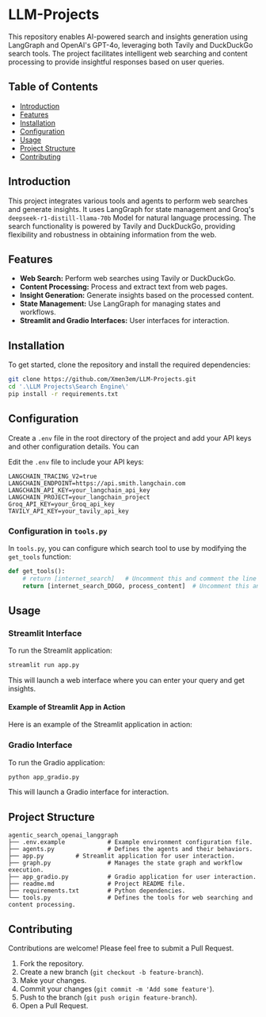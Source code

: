 # LLM-Projects
This repository enables AI-powered search and insights generation using LangGraph and OpenAI's GPT-4o, leveraging both Tavily and DuckDuckGo search tools. The project facilitates intelligent web searching and content processing to provide insightful responses based on user queries.

## Table of Contents
- [Introduction](#introduction)
- [Features](#features)
- [Installation](#installation)
- [Configuration](#configuration)
- [Usage](#usage)
- [Project Structure](#project-structure)
- [Contributing](#contributing)

## Introduction
This project integrates various tools and agents to perform web searches and generate insights. It uses LangGraph for state management and Groq's `deepseek-r1-distill-llama-70b` Model for natural language processing. The search functionality is powered by Tavily and DuckDuckGo, providing flexibility and robustness in obtaining information from the web.

## Features
- **Web Search:** Perform web searches using Tavily or DuckDuckGo.
- **Content Processing:** Process and extract text from web pages.
- **Insight Generation:** Generate insights based on the processed content.
- **State Management:** Use LangGraph for managing states and workflows.
- **Streamlit and Gradio Interfaces:** User interfaces for interaction.

## Installation
To get started, clone the repository and install the required dependencies:
```bash
git clone https://github.com/Xmen3em/LLM-Projects.git
cd '.\LLM Projects\Search Engine\'
pip install -r requirements.txt
```

## Configuration
Create a `.env` file in the root directory of the project and add your API keys and other configuration details. You can 

Edit the `.env` file to include your API keys:
```plaintext
LANGCHAIN_TRACING_V2=true
LANGCHAIN_ENDPOINT=https://api.smith.langchain.com
LANGCHAIN_API_KEY=your_langchain_api_key
LANGCHAIN_PROJECT=your_langchain_project
Groq_API_KEY=your_Groq_api_key
TAVILY_API_KEY=your_tavily_api_key
```

### Configuration in `tools.py`

In `tools.py`, you can configure which search tool to use by modifying the `get_tools` function:

```python
def get_tools():
    # return [internet_search]   # Uncomment this and comment the line below to use Tavily instead of DuckDuckGo Search.
    return [internet_search_DDGO, process_content]  # Uncomment this and comment the line above to use DuckDuckGo Search instead of Tavily.
```

## Usage

### Streamlit Interface
To run the Streamlit application:
```bash
streamlit run app.py
```
This will launch a web interface where you can enter your query and get insights.

#### Example of Streamlit App in Action

Here is an example of the Streamlit application in action:




### Gradio Interface
To run the Gradio application:
```bash
python app_gradio.py
```
This will launch a Gradio interface for interaction.

## Project Structure
```
agentic_search_openai_langgraph
├── .env.example            # Example environment configuration file.
├── agents.py               # Defines the agents and their behaviors.
├── app.py         # Streamlit application for user interaction.
├── graph.py                # Manages the state graph and workflow execution.
├── app_gradio.py           # Gradio application for user interaction.
├── readme.md               # Project README file.
├── requirements.txt        # Python dependencies.
└── tools.py                # Defines the tools for web searching and content processing.
```

## Contributing
Contributions are welcome! Please feel free to submit a Pull Request.

1. Fork the repository.
2. Create a new branch (`git checkout -b feature-branch`).
3. Make your changes.
4. Commit your changes (`git commit -m 'Add some feature'`).
5. Push to the branch (`git push origin feature-branch`).
6. Open a Pull Request.